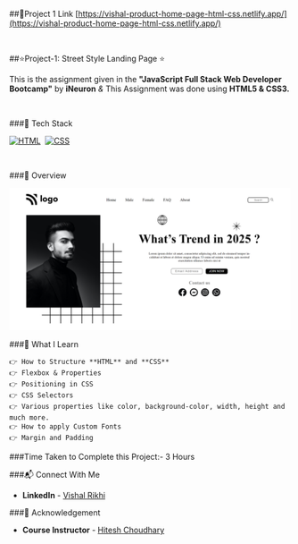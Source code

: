 ##🔗Project 1 Link
[https://vishal-product-home-page-html-css.netlify.app/](https://vishal-product-home-page-html-css.netlify.app/)

<br>

##⭐Project-1: Street Style Landing Page ⭐

This is the assignment given in the **"JavaScript Full Stack Web Developer Bootcamp"** by **iNeuron** *&* This Assignment was done using **HTML5 & CSS3.**

<br>

###📌 Tech Stack

[![HTML](https://img.shields.io/badge/html5%20-%23E34F26.svg?&style=for-the-badge&logo=html5&logoColor=white)](https://github.com/pk170970)&nbsp; [![CSS](https://img.shields.io/badge/css3%20-%231572B6.svg?&style=for-the-badge&logo=css3&logoColor=white)](https://github.com/pk170970)&nbsp;

<br>

###📌 Overview

![PROJECT-SCREENSHOT](./assets/Project-1-Screenshot.png)

###📌 What I Learn

```
👉 How to Structure **HTML** and **CSS**
👉 Flexbox & Properties
👉 Positioning in CSS
👉 CSS Selectors
👉 Various properties like color, background-color, width, height and much more.
👉 How to apply Custom Fonts
👉 Margin and Padding
```

###Time Taken to Complete this Project:- 3 Hours

###📬 Connect With Me

- **LinkedIn** - [Vishal Rikhi](https://www.linkedin.com/in/vishal-rikhi/)

###📌 Acknowledgement

- **Course Instructor** - [Hitesh Choudhary](https://www.linkedin.com/in/hiteshchoudhary/)


